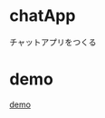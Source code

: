# chatApp
チャットアプリをつくる

# demo
[demo](https://user-images.githubusercontent.com/28995143/76876230-f6aa9d80-68b4-11ea-92cd-1f0441d44d61.gif)
